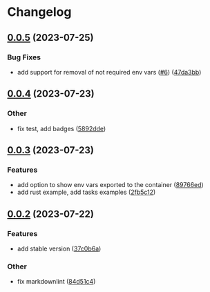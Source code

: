 # Changelog

## [0.0.5](https://github.com/Excoriate/stilettov2/compare/v0.0.4...v0.0.5) (2023-07-25)


### Bug Fixes

* add support for removal of not required env vars ([#6](https://github.com/Excoriate/stilettov2/issues/6)) ([47da3bb](https://github.com/Excoriate/stilettov2/commit/47da3bb75c2afbe93acb815a667cc888c3c803eb))

## [0.0.4](https://github.com/Excoriate/stilettov2/compare/v0.0.3...v0.0.4) (2023-07-23)


### Other

* fix test, add badges ([5892dde](https://github.com/Excoriate/stilettov2/commit/5892dde33412bb79ffa78f1d9ff9bdd595a6a548))

## [0.0.3](https://github.com/Excoriate/stilettov2/compare/v0.0.2...v0.0.3) (2023-07-23)


### Features

* add option to show env vars exported to the container ([89766ed](https://github.com/Excoriate/stilettov2/commit/89766edc7fa607373aeec41864e85741adb84853))
* add rust example, add tasks examples ([2fb5c12](https://github.com/Excoriate/stilettov2/commit/2fb5c1218c341995062f0a50e7260d29f17ee303))

## [0.0.2](https://github.com/Excoriate/stilettov2/compare/v0.0.1...v0.0.2) (2023-07-22)


### Features

* add stable version ([37c0b6a](https://github.com/Excoriate/stilettov2/commit/37c0b6a9f39092b2323124f98b5242569fd3a1be))


### Other

* fix markdownlint ([84d51c4](https://github.com/Excoriate/stilettov2/commit/84d51c4f9398319104a857cda804a87b83a8fc24))
